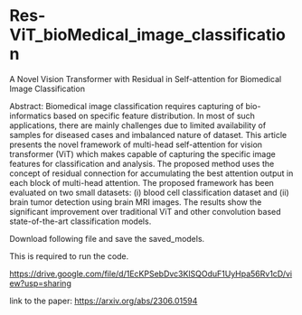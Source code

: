 # Res-ViT_bioMedical_image_classification
A Novel Vision Transformer with Residual in Self-attention for Biomedical Image Classification

Abstract: Biomedical image classification requires capturing of bio-informatics based on specific feature distribution. In most of such applications, there are mainly challenges due to limited availability of samples for diseased cases and imbalanced nature of dataset. This article presents the novel framework of multi-head self-attention for vision transformer (ViT) which makes capable of capturing the specific image features for classification and analysis. The proposed method uses the concept of residual connection for accumulating the best attention output in each block of multi-head attention. The proposed framework has been evaluated on two small datasets: (i) blood cell classification dataset and (ii) brain tumor detection using brain MRI images. The results show the significant improvement over traditional ViT and other convolution based state-of-the-art classification models.

Download following file and save the saved_models.

This is required to run the code.

https://drive.google.com/file/d/1EcKPSebDvc3KlSQOduF1UyHpa56Rv1cD/view?usp=sharing

link to the paper:
https://arxiv.org/abs/2306.01594
